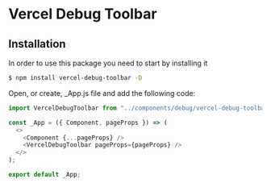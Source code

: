 # Vercel Debug Toolbar

## Installation

In order to use this package you need to start by installing it

```bash
$ npm install vercel-debug-toolbar -D
```

Open, or create, \_App.js file and add the following code:

```js
import VercelDebugToolbar from "../components/debug/vercel-debug-toolbar";

const _App = ({ Component, pageProps }) => (
  <>
    <Component {...pageProps} />
    <VercelDebugToolbar pageProps={pageProps} />
  </>
);

export default _App;
```
